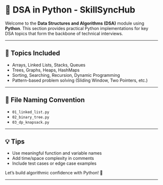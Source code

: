 # 🐍 DSA in Python - SkillSyncHub

Welcome to the **Data Structures and Algorithms (DSA)** module using **Python**. This section provides practical Python implementations for key DSA topics that form the backbone of technical interviews.

---

## 📘 Topics Included
- Arrays, Linked Lists, Stacks, Queues
- Trees, Graphs, Heaps, HashMaps
- Sorting, Searching, Recursion, Dynamic Programming
- Pattern-based problem solving (Sliding Window, Two Pointers, etc.)

---

## 📁 File Naming Convention
- `01_linked_list.py`
- `02_binary_tree.py`
- `03_dp_knapsack.py`

---

## 💡 Tips
- Use meaningful function and variable names
- Add time/space complexity in comments
- Include test cases or edge case examples

Let’s build algorithmic confidence with Python! 🐍

---
